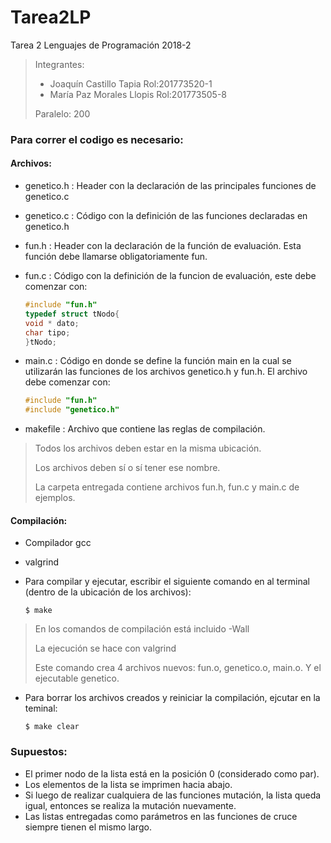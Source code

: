 # Tarea2LP
Tarea 2 Lenguajes de Programación 2018-2
>Integrantes:
>  - Joaquín Castillo Tapia	Rol:201773520-1	
>  - María Paz Morales Llopis	Rol:201773505-8 
>
>Paralelo: 200

### Para correr el codigo es necesario:
#### Archivos:

* genetico.h : Header con la declaración de las principales funciones de genetico.c
* genetico.c : Código con la definición de las funciones declaradas en genetico.h
* fun.h : Header con la declaración de la función de evaluación. Esta función debe llamarse obligatoriamente fun. 
* fun.c : Código con la definición de la funcion de evaluación, este debe comenzar con:
  ```C
  #include "fun.h"
  typedef struct tNodo{
  void * dato;
  char tipo;
  }tNodo;
  ``` 
   
* main.c : Código en donde se define la función main en la cual se utilizarán las funciones de los archivos genetico.h y fun.h. El archivo debe comenzar con:
  ```C
  #include "fun.h"
  #include "genetico.h"
  ``` 
	  

 * makefile : Archivo que contiene las reglas de compilación.
 
>   Todos los archivos deben estar en la misma ubicación.
>
>   Los archivos deben sí o sí tener ese nombre.
>
>   La carpeta entregada contiene archivos fun.h, fun.c y main.c de ejemplos.

#### Compilación:
* Compilador gcc
* valgrind
* Para compilar y ejecutar, escribir el siguiente comando en al terminal (dentro de la ubicación de los archivos):
   
   ```
   $ make
   ```
		
>	En los comandos de compilación está incluido -Wall
>
>	La ejecución se hace con valgrind
>
>	Este comando crea 4 archivos nuevos: fun.o, genetico.o, main.o. Y el ejecutable genetico.

* Para borrar los archivos creados y reiniciar la compilación, ejcutar en la teminal:
   
   ```
   $ make clear
   ```
			
### Supuestos:
- El primer nodo de la lista está en la posición 0 (considerado como par).
- Los elementos de la lista se imprimen hacia abajo.
- Si luego de realizar cualquiera de las funciones mutación, la lista queda igual, entonces se realiza la mutación nuevamente.
- Las listas entregadas como parámetros en las funciones de cruce siempre tienen el mismo largo.
